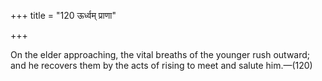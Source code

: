 +++
title = "120 ऊर्ध्वम् प्राणा"

+++

On the elder approaching, the vital breaths of the younger rush outward; and he recovers them by the acts of rising to meet and salute him.—(120)